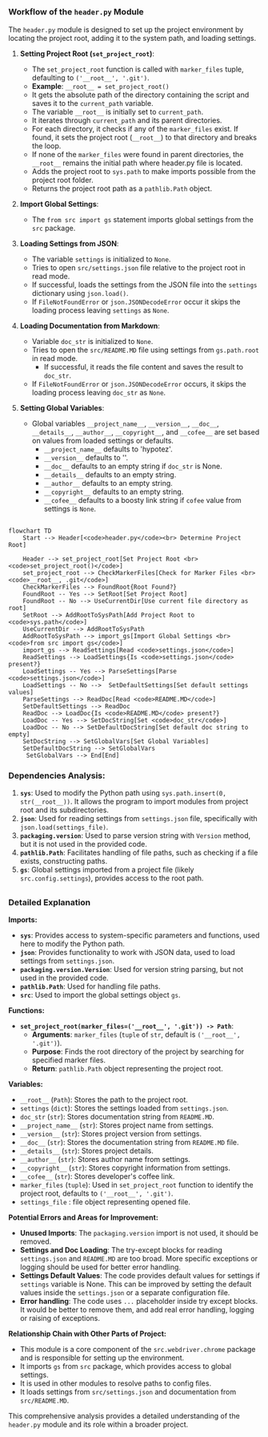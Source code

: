 ## <algorithm>

### Workflow of the `header.py` Module

The `header.py` module is designed to set up the project environment by locating the project root, adding it to the system path, and loading settings.

1.  **Setting Project Root (`set_project_root`)**:
    *   The `set_project_root` function is called with `marker_files` tuple, defaulting to `('__root__', '.git')`.
    *   **Example**: `__root__ = set_project_root()`
    *   It gets the absolute path of the directory containing the script and saves it to the `current_path` variable.
    *    The variable `__root__` is initially set to `current_path`.
    *   It iterates through `current_path` and its parent directories.
    *   For each directory, it checks if any of the `marker_files` exist. If found, it sets the project root (`__root__`) to that directory and breaks the loop.
    *   If none of the `marker_files` were found in parent directories, the `__root__` remains the initial path where header.py file is located.
    *   Adds the project root to `sys.path` to make imports possible from the project root folder.
    *   Returns the project root path as a `pathlib.Path` object.

2.  **Import Global Settings**:
    *  The `from src import gs` statement imports global settings from the `src` package.

3.  **Loading Settings from JSON**:
    *   The variable `settings` is initialized to `None`.
    *   Tries to open `src/settings.json` file relative to the project root in read mode.
    *   If successful, loads the settings from the JSON file into the `settings` dictionary using `json.load()`.
    *   If `FileNotFoundError` or `json.JSONDecodeError` occur it skips the loading process leaving `settings` as `None`.

4.  **Loading Documentation from Markdown**:
    *   Variable `doc_str` is initialized to `None`.
    *   Tries to open the `src/README.MD` file using settings from `gs.path.root` in read mode.
        *   If successful, it reads the file content and saves the result to `doc_str`.
    *   If `FileNotFoundError` or `json.JSONDecodeError` occurs, it skips the loading process leaving `doc_str` as `None`.

5.  **Setting Global Variables**:
    *   Global variables `__project_name__`, `__version__`, `__doc__`, `__details__`, `__author__`, `__copyright__`, and `__cofee__` are set based on values from loaded settings or defaults.
        *   `__project_name__` defaults to 'hypotez'.
        *   `__version__` defaults to ''.
        *  `__doc__` defaults to an empty string if `doc_str` is None.
        *    `__details__` defaults to an empty string.
        *    `__author__` defaults to an empty string.
         *    `__copyright__` defaults to an empty string.
        *   `__cofee__` defaults to a boosty link string if `cofee` value from settings is `None`.

## <mermaid>

```mermaid
flowchart TD
    Start --> Header[<code>header.py</code><br> Determine Project Root]
    
    Header --> set_project_root[Set Project Root <br><code>set_project_root()</code>]
    set_project_root --> CheckMarkerFiles[Check for Marker Files <br> <code>__root__, .git</code>]
    CheckMarkerFiles --> FoundRoot{Root Found?}
    FoundRoot -- Yes --> SetRoot[Set Project Root]
    FoundRoot -- No --> UseCurrentDir[Use current file directory as root]
    SetRoot --> AddRootToSysPath[Add Project Root to <code>sys.path</code>]
    UseCurrentDir --> AddRootToSysPath
    AddRootToSysPath --> import_gs[Import Global Settings <br><code>from src import gs</code>]
    import_gs --> ReadSettings[Read <code>settings.json</code>]
    ReadSettings --> LoadSettings{Is <code>settings.json</code> present?}
    LoadSettings -- Yes --> ParseSettings[Parse <code>settings.json</code>]
    LoadSettings -- No -->  SetDefaultSettings[Set default settings values]
    ParseSettings --> ReadDoc[Read <code>README.MD</code>]
    SetDefaultSettings --> ReadDoc
    ReadDoc --> LoadDoc{Is <code>README.MD</code> present?}
    LoadDoc -- Yes --> SetDocString[Set <code>doc_str</code>]
    LoadDoc -- No --> SetDefaultDocString[Set default doc string to empty]
    SetDocString --> SetGlobalVars[Set Global Variables]
    SetDefaultDocString --> SetGlobalVars
     SetGlobalVars --> End[End]
```

### Dependencies Analysis:

1.  **`sys`**: Used to modify the Python path using `sys.path.insert(0, str(__root__))`. It allows the program to import modules from project root and its subdirectories.
2.  **`json`**: Used for reading settings from `settings.json` file, specifically with `json.load(settings_file)`.
3.  **`packaging.version`**: Used to parse version string with `Version` method, but it is not used in the provided code.
4.  **`pathlib.Path`**: Facilitates handling of file paths, such as checking if a file exists, constructing paths.
5.  **`gs`**: Global settings imported from a project file (likely `src.config.settings`), provides access to the root path.

## <explanation>

### Detailed Explanation

**Imports:**

*   **`sys`**:  Provides access to system-specific parameters and functions, used here to modify the Python path.
*   **`json`**: Provides functionality to work with JSON data, used to load settings from `settings.json`.
*   **`packaging.version.Version`**: Used for version string parsing, but not used in the provided code.
*   **`pathlib.Path`**: Used for handling file paths.
*   **`src`**:  Used to import the global settings object `gs`.

**Functions:**

*   **`set_project_root(marker_files=('__root__', '.git')) -> Path`**:
    *   **Arguments**: `marker_files` (`tuple` of `str`, default is `('__root__', '.git')`).
    *   **Purpose**: Finds the root directory of the project by searching for specified marker files.
    *  **Return**: `pathlib.Path` object representing the project root.

**Variables:**

*   `__root__` (`Path`): Stores the path to the project root.
*   `settings` (`dict`): Stores the settings loaded from `settings.json`.
*  `doc_str` (`str`): Stores documentation string from `README.MD`.
*   `__project_name__` (`str`): Stores project name from settings.
*  `__version__` (`str`): Stores project version from settings.
*  `__doc__` (`str`): Stores the documentation string from `README.MD` file.
*   `__details__` (`str`): Stores project details.
*   `__author__` (`str`): Stores author name from settings.
*    `__copyright__` (`str`): Stores copyright information from settings.
*   `__cofee__` (`str`): Stores developer's coffee link.
*   `marker_files` (`tuple`): Used in `set_project_root` function to identify the project root, defaults to `('__root__', '.git')`.
*   `settings_file` : file object representing opened file.

**Potential Errors and Areas for Improvement:**

*   **Unused Imports**: The `packaging.version` import is not used, it should be removed.
*   **Settings and Doc Loading**: The try-except blocks for reading `settings.json` and `README.MD` are too broad. More specific exceptions or logging should be used for better error handling.
*    **Settings Default Values**: The code provides default values for settings if `settings` variable is None. This can be improved by setting the default values inside the `settings.json` or a separate configuration file.
*  **Error handling**: The code uses `...` placeholder inside try except blocks. It would be better to remove them, and add real error handling, logging or raising of exceptions.

**Relationship Chain with Other Parts of Project:**

*   This module is a core component of the `src.webdriver.chrome` package and is responsible for setting up the environment.
*   It imports `gs` from `src` package, which provides access to global settings.
*  It is used in other modules to resolve paths to config files.
*   It loads settings from `src/settings.json` and documentation from `src/README.MD`.

This comprehensive analysis provides a detailed understanding of the `header.py` module and its role within a broader project.